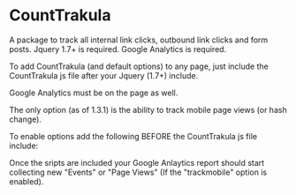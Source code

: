 CountTrakula
============

A package to track all internal link clicks, outbound link clicks and form posts.
Jquery 1.7+ is required.
Google Analytics is required.

To add CountTrakula (and default options) to any page, just include the CountTrakula js file after 
your Jquery (1.7+) include.

Google Analytics must be on the page as well.

The only option (as of 1.3.1) is the ability to track mobile page views (or hash change).

To enable options add the following BEFORE the CountTrakula js file include:
<script type="text/javascript">var cTrakulaCongif={'trackmobile':true};</script>

Once the sripts are included your Google Anlaytics report should start collecting new "Events" or "Page Views" (If the "trackmobile" option is enabled).

